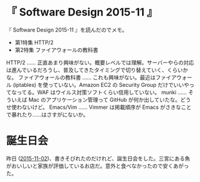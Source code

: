 # 『 Software Design 2015-11 』

『 Software Design 2015-11 』を読んだのでメモ。

- 第1特集 HTTP/2
- 第2特集 ファイアウォールの教科書

HTTP/2 …… 正直あまり興味がない。概要レベルでは理解。サーバーやらの対応は進んでいるだろうし、普及してきたタイミングで切り替えていく、くらいかな。
ファイアウォールの教科書 …… これも興味がない。最近はファイアウォール (iptables) を使っていない。Amazon EC2 の Security Group だけでいいやってなってる。WAF はウイルス対策ソフトくらい信用していない。
munki …… そういえば Mac のアプリケーション管理って GitHub が何か出していたな。どうせ使わないけど。
Emacs/Vim …… Vimmer は掲載順序が Emacs がさきなことで暴れたり……はさすがにないか。

# 誕生日会

昨日 ([2015-11-02][])、書きそびれたのだけれど、誕生日会をした。三宮にある魚がおいしいと家族が評価しているお店だ。意外と食べなかったので安くあがった。

[2015-11-02]: http://blog.bouzuya.net/2015/11/02/
